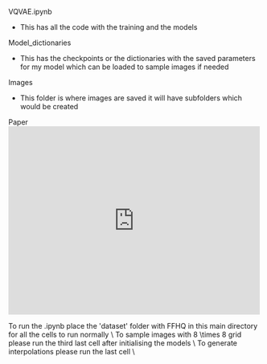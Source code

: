 VQVAE.ipynb
- This has all the code with the training and the models

Model_dictionaries
- This has the checkpoints or the dictionaries with the saved parameters for my model which can be loaded to sample images if needed

Images
- This folder is where images are saved it will have subfolders which would be created

Paper
<embed src="https://github.com/kkap250901/Image-generative-models-VQGAN/blob/main/ccbd24-paper.pdf" width="500" height="375" type="application/pdf">

To run the .ipynb place the 'dataset' folder with FFHQ in this main directory for all the cells to run normally \\
To sample images with 8 \times 8 grid please run the third last cell after initialising the models \\
To generate interpolations please run the last cell \\

